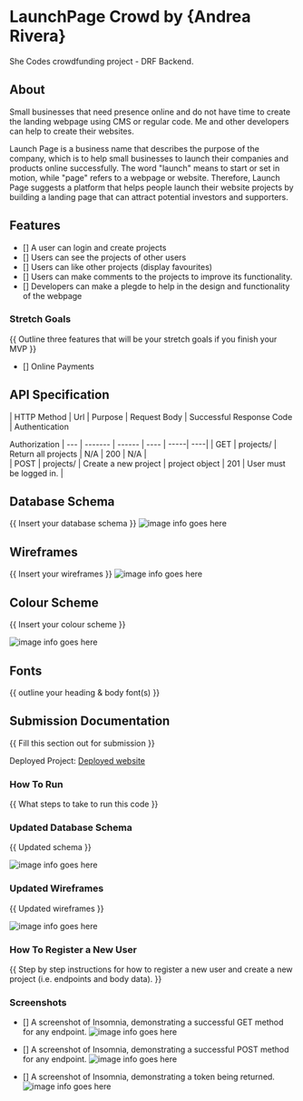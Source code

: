 
# LaunchPage Crowd by {Andrea Rivera}

She Codes crowdfunding project - DRF Backend.

## About
Small businesses that need presence online and do not have time to create the landing webpage using CMS or regular code. Me and other developers can help to create their websites.

Launch Page is a business name that describes the purpose of the company, which is to help small businesses to launch their companies and products online successfully. The word "launch" means to start or set in motion, while "page" refers to a webpage or website. Therefore, Launch Page suggests a platform that helps people launch their website projects by building a landing page that can attract potential investors and supporters. 

## Features

* [] A user can login and create projects
* [] Users can see the projects of other users
* [] Users can like other projects (display favourites)
* [] Users can make comments to the projects to improve its functionality.
* [] Developers can make a plegde to help in the design and functionality of the webpage


### Stretch Goals
{{ Outline three features that will be your stretch goals if you finish your MVP }}

* [] Online Payments

## API Specification

| HTTP Method | Url | Purpose | Request Body | Successful Response Code | Authentication 
<br /> 

Authorization
| --- | ------- | ------ | ---- | -----| ----|
| GET | projects/ | Return all projects | N/A | 200 | N/A |
<br /> 
| POST | projects/ | Create a new project | project object | 201 | User must be logged in. |
<br /> 

## Database Schema
{{ Insert your database schema }}
![image info goes here](./docs/image.png)

## Wireframes
{{ Insert your wireframes }}
![image info goes here](./docs/image.png)

## Colour Scheme
{{ Insert your colour scheme }}

![image info goes here](./docs/image.png)

## Fonts
{{ outline your heading & body font(s) }}

## Submission Documentation
{{ Fill this section out for submission }}

Deployed Project: [Deployed website](http://linkhere.com/)

### How To Run
{{ What steps to take to run this code }}

### Updated Database Schema
{{ Updated schema }}

![image info goes here](./docs/image.png)

### Updated Wireframes
{{  Updated wireframes }}

![image info goes here](./docs/image.png)

### How To Register a New User
{{ Step by step instructions for how to register a new user and create a new project (i.e. endpoints and body data). }}

### Screenshots
* [] A screenshot of Insomnia, demonstrating a successful GET method for any endpoint.
![image info goes here](./docs/image.png)

* [] A screenshot of Insomnia, demonstrating a successful POST method for any endpoint.
![image info goes here](./docs/image.png)

* [] A screenshot of Insomnia, demonstrating a token being returned.
![image info goes here](./docs/image.png)
